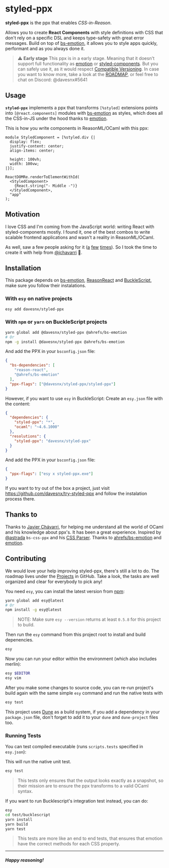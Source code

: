 # styled-ppx

**styled-ppx** is the ppx that enables *CSS-in-Reason*.

Allows you to create **React Components** with style definitions with CSS that don't rely on a specific DSL and keeps type-safety with great error messages. Build on top of [bs-emotion](https://github.com/ahrefs/bs-emotion), it allows you to style apps quickly, performant and as you always done it.

> ⚠️ **Early stage** This ppx is in a early stage. Meaning that it doesn't support full functionality as [emotion](https://emotion.sh) or [styled-components](https://styled-components.com/).
> But you can safely use it, as it would respect [Compatible Versioning](https://gitlab.com/staltz/comver).
> In case you want to know more, take a look at the [ROADMAP](./ROADMAP.md), or feel free to chat on Discord: @davesnx#5641

## Usage
**`styled-ppx`** implements a ppx that transforms `[%styled]` extensions points into `[@react.components]` modules with [bs-emotion](https://github.com/ahrefs/bs-emotion) as styles, which does all the CSS-in-JS under the hood thanks to [emotion](https://emotion.sh).

This is how you write components in ReasonML/OCaml with this ppx:
```reason
module StyledComponent = [%styled.div {|
  display: flex;
  justify-content: center;
  align-items: center;

  height: 100vh;
  width: 100vw;
|}];

ReactDOMRe.renderToElementWithId(
  <StyledComponent>
    {React.string("- Middle -")}
  </StyledComponent>,
  "app"
);
```

## Motivation
I love CSS and I'm coming from the JavaScript world: writing React with styled-components mostly. I found it, one of the best combos to write scalable frontend applications and wasn't a reality in ReasonML/OCaml.

As well, saw a few people asking for it ([a](https://reasonml.chat/t/idiomatic-way-to-bind-to-styled-components/886) [f](https://reasonml.chat/t/styled-components-possible/554)[e](https://reasonml.chat/t/styling-solutions-reasonreact-as-of-aug-18/958)[w](https://reasonml.chat/t/options-and-best-practices-for-styling-in-reasonreact/261) [t](https://twitter.com/lyovson/status/1233397294311100417)[i](https://discord.gg/byjdYFH)[m](https://discord.gg/byjdYFH)[e](https://discord.gg/byjdYFH)[s](https://discord.gg/byjdYFH)). So I took the time to create it with help from [@jchavarri](https://github.com/jchavarri) 🙌.

## Installation

This package depends on [bs-emotion](https://github.com/ahrefs/bs-emotion), [ReasonReact](https://reasonml.github.io/reason-react/) and [BuckleScript](https://bucklescript.github.io), make sure you follow their instalations.

### With `esy` on native projects

```bash
esy add davesnx/styled-ppx
```

### With `npm` or `yarn` on BuckleScript projects

```bash
yarn global add @davesnx/styled-ppx @ahrefs/bs-emotion
# Or
npm -g install @davesnx/styled-ppx @ahrefs/bs-emotion
```

And add the PPX in your `bsconfig.json` file:

```json
{
  "bs-dependencies": [
    "reason-react",
    "@ahrefs/bs-emotion"
  ],
  "ppx-flags": ["@davesnx/styled-ppx/styled-ppx"]
}
```

However, if you want to use `esy` in BuckleScript:
Create an `esy.json` file with the content:

```json
{
  "dependencies": {
    "styled-ppx": "*",
    "ocaml": "~4.6.1000"
  },
  "resolutions": {
    "styled-ppx": "davesnx/styled-ppx"
  }
}
```

And add the PPX in your `bsconfig.json` file:

```json
{
  "ppx-flags": ["esy x styled-ppx.exe"]
}
```

If you want to try out of the box a project, just visit https://github.com/davesnx/try-styled-ppx and follow the instalation process there.

## Thanks to
Thanks to [Javier Chávarri](https://github.com/jchavarri), for helping me understand all the world of OCaml and his knowledge about ppx's. It has been a great experience.
Inspired by [@astrada](https://github.com/astrada/) `bs-css-ppx` and his [CSS Parser](https://github.com/astrada/ocaml-css-parser).
Thanks to [ahrefs/bs-emotion](https://github.com/ahrefs/bs-emotion) and [emotion](https://github.com/emotion-js/emotion).

## Contributing
We would love your help improving styled-ppx, there's still a lot to do.
The roadmap lives under the [Projects](https://github.com/davesnx/styled-ppx/projects) in GitHub. Take a look, the tasks are well organized and clear for everybody to pick any!

You need `esy`, you can install the latest version from [npm](https://npmjs.com):

```bash
yarn global add esy@latest
# Or
npm install -g esy@latest
```

> NOTE: Make sure `esy --version` returns at least `0.5.8` for this project to build.

Then run the `esy` command from this project root to install and build depenencies.

```bash
esy
```

Now you can run your editor within the environment (which also includes merlin):

```bash
esy $EDITOR
esy vim
```

After you make some changes to source code, you can re-run project's build
again with the same simple `esy` command and run the native tests with

```bash
esy test
```

This project uses [Dune](https://dune.build/) as a build system, if you add a dependency in your `package.json` file, don't forget to add it to your `dune` and `dune-project` files too.

### Running Tests

You can test compiled executable (runs `scripts.tests` specified in `esy.json`):

This will run the native unit test.
```bash
esy test
```
> This tests only ensures that the output looks exactly as a snapshot, so their mission are to ensure the ppx transforms to a valid OCaml syntax.

If you want to run Bucklescript's integration test instead, you can do:
```bash
esy
cd test/bucklescript
yarn install
yarn build
yarn test
```
> This tests are more like an end to end tests, that ensures that emotion have the correct methods for each CSS property.

---

##### Happy reasoning!

<!--

### Creating release builds

To release prebuilt binaries to all platforms, we use Github Actions to build each binary individually.

The binaries are then uploaded to a Github Release and NPM automatically.

To trigger the Release workflow, you need to push a git tag to the repository.
We provide a script that will bump the version of the project, tag the commit and push it to Github:

```bash
./scripts/release.sh
```

The script uses `npm version` to bump the project, so you can use the same argument.
For instance, to release a new patch version, you can run:

```bash
./scripts/release.sh patch
```
 -->
